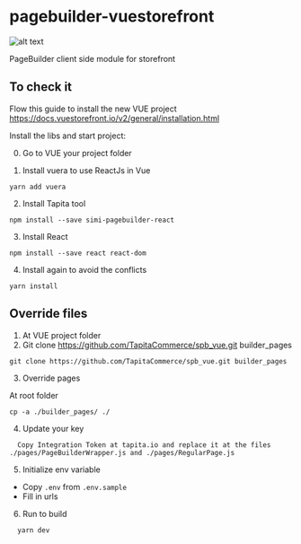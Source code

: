 # pagebuilder-vuestorefront

![alt text](https://tapita.io/wp-content/uploads/2021/05/templates.png)

PageBuilder client side module for storefront

## To check it

Flow this guide to install the new VUE project https://docs.vuestorefront.io/v2/general/installation.html

Install the libs and start project:

0. Go to VUE your project folder

1. Install vuera to use ReactJs in Vue

```
yarn add vuera
```

2. Install Tapita tool

```
npm install --save simi-pagebuilder-react
```

3. Install React

```
npm install --save react react-dom
```

4. Install again to avoid the conflicts

```
yarn install
```

## Override files

1. At VUE project folder
2. Git clone https://github.com/TapitaCommerce/spb_vue.git builder_pages

```
git clone https://github.com/TapitaCommerce/spb_vue.git builder_pages
```

3. Override pages

At root folder

```
cp -a ./builder_pages/ ./
```

4. Update your key

```
  Copy Integration Token at tapita.io and replace it at the files ./pages/PageBuilderWrapper.js and ./pages/RegularPage.js
```

5. Initialize env variable

* Copy `.env` from `.env.sample`
* Fill in urls

6. Run to build

```
  yarn dev
```
